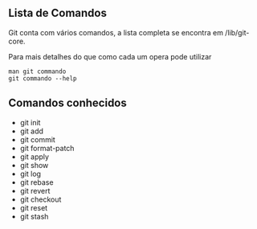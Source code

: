 Lista de Comandos
-----------------

Git conta com vários comandos, a lista completa se encontra em
/lib/git-core.

Para mais detalhes do que como cada um opera pode utilizar

```
man git commando
git commando --help

```

Comandos conhecidos
-------------------

 - git init
 - git add
 - git commit
 - git format-patch
 - git apply
 - git show
 - git log
 - git rebase
 - git revert
 - git checkout
 - git reset
 - git stash
